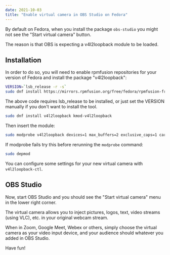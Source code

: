 ```yaml
---
date: 2021-10-03
title: "Enable virtual camera in OBS Studio on Fedora"
---
```


By default on Fedora, when you install the package `obs-studio` you might not see the "Start virtual camera" button.

The reason is that OBS is expecting a v4l2loopback module to be loaded.

## Installation

In order to do so, you will need to enable rpmfusion repositories for your version of Fedora and install the package "v4l2loopback":

```bash
VERSION=`lsb_release -r -s`
sudo dnf install https://mirrors.rpmfusion.org/free/fedora/rpmfusion-free-release-${VERSION}.noarch.rpm
```

The above code requires lsb_release to be installed, or just set the VERSION manually if you don't want to install the tool.

```bash
sudo dnf install v4l2loopback kmod-v4l2loopback
```

Then insert the module:

```bash
sudo modprobe v4l2loopback devices=1 max_buffers=2 exclusive_caps=1 card_label="VirtualCam"
```

If modprobe fails try this before rerunning the `modprobe` command:

```bash
sudo depmod
```

You can configure some settings for your new virtual camera with `v4l2loopback-ctl`.

## OBS Studio

Now, start OBS Studio and you should see the "Start virtual camera" menu in the lower right corner.

The virtual camera allows you to inject pictures, logos, text, video streams (using VLC), etc. in your original webcam stream.

When in Zoom, Google Meet, Webex or others, simply choose the virtual camera as your video input device, and your audience should whatever you added in OBS Studio.

Have fun!
